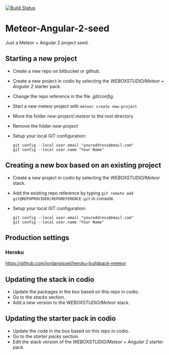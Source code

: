 [![Build Status](https://travis-ci.org/weboxstudio/meteor-angular2-seed.svg?branch=master)](https://travis-ci.org/weboxstudio/meteor-angular2-seed)

# Meteor-Angular-2-seed
Just a Meteor + Angular 2 project seed.

## Starting a new project
* Create a new repo on bitbucket or github.
* Create a new project in codio by selecting the _WEBOXSTUDIO/Meteor + Angular 2_ starter pack.
* Change the repo reference in the file _.git/config_.
* Start a new meteor project with `meteor create new-project`
* Move the folder _new-project/.meteor_ to the root directory
* Remove the folder _new-project_
* Setup your local GIT configuration:
  
  ```
  git config --local user.email "youraddress@email.com"
  git config --local user.name "Your Name"
  ```
  
## Creating a new box based on an existing project
* Create a new project in codio by selecting the _WEBOXSTUDIO/Meteor_ stack.
* Add the existing repo reference by typing `git remote add git@REPOPROVIDER/REPOREFERENCE.git` in console.
* Setup your local GIT configuration:
  
  ```
  git config --local user.email "youraddress@email.com"
  git config --local user.name "Your Name"
  ```
  
  
## Production settings

### Heroku
https://github.com/jordansissel/heroku-buildpack-meteor

## Updating the stack in codio
* Update the packages in the box based on this repo in codio.
* Go to the _stacks_ section.
* Add a new version to the _WEBOXSTUDIO/Meteor_ stack.

## Updating the starter pack in codio
* Update the code in the box based on this repo in codio.
* Go to the _starter packs_ section.
* Edit the stack version of the _WEBOXSTUDIO/Meteor + Angular 2_ starter pack.
